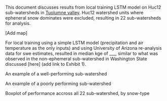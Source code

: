This document discusses results from local training LSTM model on Huc12 sub-watersheds in [Tuolumne valley](basin_fact_sheets/Tuolumne.md).  Huc12 watershed units where epheneral snow dominates were excluded, resulting in 22 sub-watersheds for analysis. 

[Add map] 

For local training using a simple LSTM model (precipitation and air temperature as the only inputs) and using University of Arizona re-analysis data for swe estimates, resulted in median kge of ___, similar to what was observed in the non-ephemeral sub-watershed in Washington State discussed [here] (add link to Exhibit 1). 

An example of a well-performing sub-watershed

An example of a poorly performing sub-watershed 

Boxplot of performance accross all 22 sub-watershed, by snow-type 


